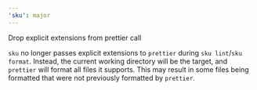 ```yaml
---
'sku': major
---
```


Drop explicit extensions from prettier call

`sku` no longer passes explicit extensions to `prettier` during `sku lint`/`sku format`.
Instead, the current working directory will be the target, and `prettier` will format all files it supports.
This may result in some files being formatted that were not previously formatted by `prettier`.
